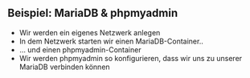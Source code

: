 ## Beispiel: MariaDB & phpmyadmin

* Wir werden ein eigenes Netzwerk anlegen
* In dem Netzwerk starten wir einen MariaDB-Container..
* ... und einen phpmyadmin-Container
* Wir werden phpmyadmin so konfigurieren, dass wir uns zu unserer 
MariaDB verbinden können